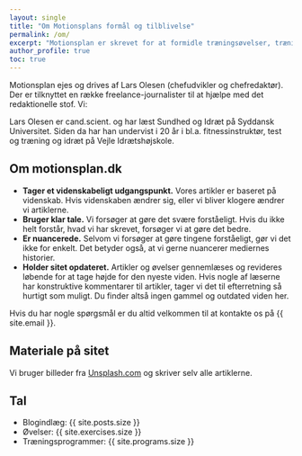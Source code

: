 ```yaml
---
layout: single
title: "Om Motionsplans formål og tilblivelse"
permalink: /om/
excerpt: "Motionsplan er skrevet for at formidle træningsøvelser, træningsprogrammer og viden om træning."
author_profile: true
toc: true
---
```


Motionsplan ejes og drives af Lars Olesen (chefudvikler og chefredaktør). Der er tilknyttet en række freelance-journalister til at hjælpe med det redaktionelle stof. Vi:

Lars Olesen er cand.scient. og har læst Sundhed og Idræt på Syddansk Universitet. Siden da har han undervist i 20 år i bl.a. fitnessinstruktør, test og træning og idræt på Vejle Idrætshøjskole.

## Om motionsplan.dk

- **Tager et videnskabeligt udgangspunkt.** Vores artikler er baseret på videnskab. Hvis videnskaben ændrer sig, eller vi bliver klogere ændrer vi artiklerne.
- **Bruger klar tale.** Vi forsøger at gøre det svære forståeligt. Hvis du ikke helt forstår, hvad vi har skrevet, forsøger vi at gøre det bedre.
- **Er nuancerede.** Selvom vi forsøger at gøre tingene forståeligt, gør vi det ikke for enkelt. Det betyder også, at vi gerne nuancerer mediernes historier.
- **Holder sitet opdateret.** Artikler og øvelser gennemlæses og revideres løbende for at tage højde for den nyeste viden. Hvis nogle af læserne har konstruktive kommentarer til artikler, tager vi det til efterretning så hurtigt som muligt. Du finder altså ingen gammel og outdated viden her.

Hvis du har nogle spørgsmål er du altid velkommen til at kontakte os på {{ site.email }}.

## Materiale på sitet

Vi bruger billeder fra [Unsplash.com](https://unsplash.com/) og skriver selv alle artiklerne.

## Tal

- Blogindlæg: {{ site.posts.size }}
- Øvelser: {{ site.exercises.size }}
- Træningsprogrammer: {{ site.programs.size }}
